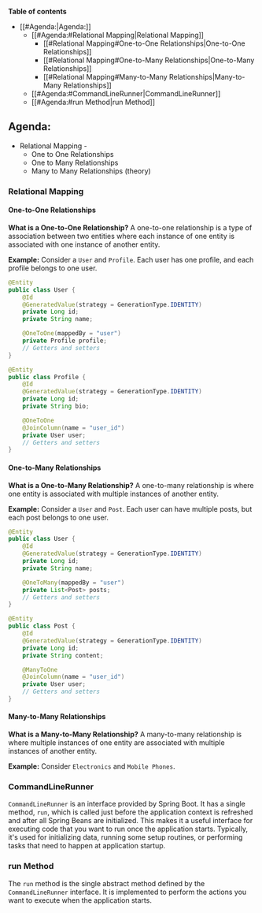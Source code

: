 **Table of contents**
- [[#Agenda:|Agenda:]]
	- [[#Agenda:#Relational Mapping|Relational Mapping]]
		- [[#Relational Mapping#One-to-One Relationships|One-to-One Relationships]]
		- [[#Relational Mapping#One-to-Many Relationships|One-to-Many Relationships]]
		- [[#Relational Mapping#Many-to-Many Relationships|Many-to-Many Relationships]]
	- [[#Agenda:#CommandLineRunner|CommandLineRunner]]
	- [[#Agenda:#run Method|run Method]]


## Agenda:
- Relational Mapping - 
	- One to One Relationships
	- One to Many Relationships
	- Many to Many Relationships (theory)
	        

### Relational Mapping

#### One-to-One Relationships

**What is a One-to-One Relationship?** 
A one-to-one relationship is a type of association between two entities where each instance of one entity is associated with one instance of another entity.

**Example:** Consider a `User` and `Profile`. Each user has one profile, and each profile belongs to one user.

```java
@Entity
public class User {
    @Id
    @GeneratedValue(strategy = GenerationType.IDENTITY)
    private Long id;
    private String name;

    @OneToOne(mappedBy = "user")
    private Profile profile;
    // Getters and setters
}

@Entity
public class Profile {
    @Id
    @GeneratedValue(strategy = GenerationType.IDENTITY)
    private Long id;
    private String bio;

    @OneToOne
    @JoinColumn(name = "user_id")
    private User user;
    // Getters and setters
}
```


#### One-to-Many Relationships

**What is a One-to-Many Relationship?** 
A one-to-many relationship is where one entity is associated with multiple instances of another entity.

**Example:** Consider a `User` and `Post`. Each user can have multiple posts, but each post belongs to one user.

```java
@Entity
public class User {
    @Id
    @GeneratedValue(strategy = GenerationType.IDENTITY)
    private Long id;
    private String name;

    @OneToMany(mappedBy = "user")
    private List<Post> posts;
    // Getters and setters
}

@Entity
public class Post {
    @Id
    @GeneratedValue(strategy = GenerationType.IDENTITY)
    private Long id;
    private String content;

    @ManyToOne
    @JoinColumn(name = "user_id")
    private User user;
    // Getters and setters
}
```

#### Many-to-Many Relationships

**What is a Many-to-Many Relationship?** 
A many-to-many relationship is where multiple instances of one entity are associated with multiple instances of another entity.

**Example:** Consider `Electronics` and `Mobile Phones`.


### CommandLineRunner

`CommandLineRunner` is an interface provided by Spring Boot. It has a single method, `run`, which is called just before the application context is refreshed and after all Spring Beans are initialized. This makes it a useful interface for executing code that you want to run once the application starts. Typically, it's used for initializing data, running some setup routines, or performing tasks that need to happen at application startup.

### run Method

The `run` method is the single abstract method defined by the `CommandLineRunner` interface. It is implemented to perform the actions you want to execute when the application starts.
